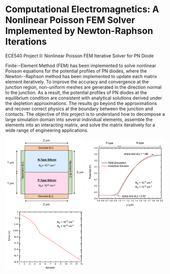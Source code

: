 # Computational Electromagnetics: A Nonlinear Poisson FEM Solver Implemented by Newton-Raphson Iterations
 ECE540 Project II: Nonlinear Poisson FEM Iterative Solver for PN Diode
 
Finite--Element Method (FEM) has been implemented to solve nonlinear Poisson equations for the potential profiles of PN diodes, where the Newton--Raphson method has been implemented to update each matrix element iteratively. To improve the accuracy and convergence at the junction region, non-uniform meshes are generated in the direction normal to the junction. As a result, the potential profiles of PN diodes at the equilibrium condition are consistent with analytical solutions derived under the depletion approximations.  The results go beyond the approximations and recover correct physics at the boundary between the junction and contacts.  The objective of this project is to understand how to decompose a large simulation domain into several individual elements, assemble the elements into an interacting matrix, and solve the matrix iteratively for a wide range of engineering applications. 

<p float="left">
  <img src="img/geo.png" width="250" title="Simulation Domain" />
  <img src="img/pot.png" width="250" title="Accurate Results"/> 
  <img src="img/error.png" width="250" title="Quadratic Convergence"/>
</p>